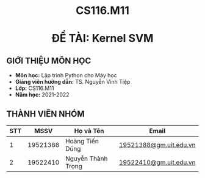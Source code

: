 <h1 align=center>CS116.M11</h1>
<h1 align=center>ĐỀ TÀI: Kernel SVM</h1>


## **GIỚI THIỆU MÔN HỌC**

* **Môn học:** Lập trình Python cho Máy học
* **Giảng viên hướng dẫn:** TS. Nguyễn Vinh Tiệp
* **Lớp:** CS116.M11
* **Năm học:** 2021-2022


## **THÀNH VIÊN NHÓM**
| STT    | MSSV          | Họ và Tên           | Email                   |
| ------ |---------------| --------------------|-------------------------|
| 1      | 19521388      | Hoàng Tiến Dũng   |19521388@gm.uit.edu.vn   |
| 2      | 19522410   | Nguyễn Thành Trọng    |19522410@gm.uit.edu.vn   |

